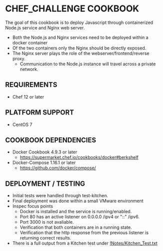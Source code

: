 # CHEF_CHALLENGE COOKBOOK
The goal of this cookbook is to deploy Javascript through containerized Node.js service and Nginx web server.
- Both the Node.js and Nginx services need to be deployed within a docker container
- Of the two containers only the Nginx should be directly exposed.
- The Nginx server plays the role of the webserver/frontend/reverse proxy. 
  - Communication to the Node.js instance will travel across a private network.

## REQUIREMENTS
- Chef 12 or later

## PLATFORM SUPPORT
- CentOS 7

## COOKBOOK DEPENDENCIES
- Docker Cookbook 4.9.3 or later
  - https://supermarket.chef.io/cookbooks/docker#berkshelf
- Docker-Compose 1.16.1 or later
  - https://github.com/docker/compose/

## DEPLOYMENT / TESTING
- Initial tests were handled through test-kitchen.
- Final deployment was done within a small VMware environment
- Inspec focus points
  - Docker is installed and the service is running/enabled.
  - Port 80 has an active listener on 0.0.0.0 /ipv4 or "::" /ipv6.
  - Port 3000 is not avaliable.
  - Verification that both containers are in a running state.
  - Verification that the http response from the previous listener is returning correct results.
- There is a full output from a Kitchen test under [!Notes/Kitchen_Test.txt](!Notes/Kitchen_Test.txt)
